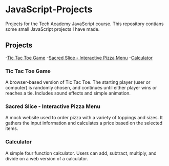 # JavaScript-Projects
Projects for the Tech Academy JavaScript course.
This repository contians some small JavaScript projects I have made.

## Projects
-[Tic Tac Toe Game](https://github.com/mfluder24/JavaScript-Projects/tree/main/TicTacToe)
-[Sacred Slice - Interactive Pizza Menu](https://github.com/mfluder24/JavaScript-Projects/tree/main/Pizza_Project)
-[Calculator](https://github.com/mfluder24/JavaScript-Projects/blob/main/Javascript%20Projects/Calculator.html)

### Tic Tac Toe Game
A browser-based version of Tic Tac Toe. The starting player (user or computer) is randomly chosen, and continues until either player wins or reaches a tie. Includes sound effects and simple animation.

### Sacred Slice - Interactive Pizza Menu
A mock website used to order pizza with a variety of toppings and sizes. It gathers the input information and calculates a price based on the selected items.

### Calculator
A simple four function calculator. Users can add, subtract, multiply, and divide on a web version of a calculator.
